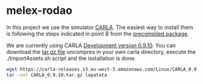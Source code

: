 # melex-rodao

In this project we use the simulator [CARLA](https://carla.readthedocs.io/en/latest/start_quickstart).
The easiest way to install them is following the steps indicated in point B from the [precompiled package](https://carla.readthedocs.io/en/latest/start_quickstart/#b-package-installation).

We are currently using CARLA [Development version 0.9.10](https://github.com/carla-simulator/carla/blob/master/Docs/download.md). You can download the [tar.gz file](https://carla-releases.s3.eu-west-3.amazonaws.com/Linux/CARLA_0.9.10.tar.gz) uncompres in your own carla directory, execute the ./ImportAssets.sh script and the isstallation is done.
```bash
wget https://carla-releases.s3.eu-west-3.amazonaws.com/Linux/CARLA_0.9.10.tar.gz
tar -xvf CARLA_0.9.10.tar.gz lapatata 
```


 


<!--stackedit_data:
eyJoaXN0b3J5IjpbLTQ1MTIxOTI5NSwxNjc4NzI5NTgzLDM1OD
IzNjc4Nl19
-->